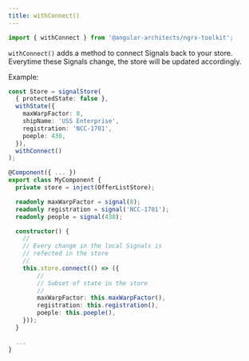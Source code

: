 ```yaml
---
title: withConnect()
---
```


```typescript
import { withConnect } from '@angular-architects/ngrx-toolkit';
```

`withConnect()` adds a method to connect Signals back to your store. Everytime these Signals change, the store will be updated accordingly.

Example:

```ts
const Store = signalStore(
  { protectedState: false },
  withState({
    maxWarpFactor: 8,
    shipName: 'USS Enterprise',
    registration: 'NCC-1701',
    poeple: 430,
  }),
  withConnect()
);
```

```ts
@Component({ ... })
export class MyComponent {
  private store = inject(OfferListStore);

  readonly maxWarpFactor = signal(8);
  readonly registration = signal('NCC-1701');
  readonly people = signal(430);

  constructor() {
    //
    // Every change in the local Signals is
    // refected in the store
    //
    this.store.connect(() => ({
        //
        // Subset of state in the store
        //
        maxWarpFactor: this.maxWarpFactor(),
        registration: this.registration(),
        poeple: this.poeple(),
    }));
  }

  ...
}
```
